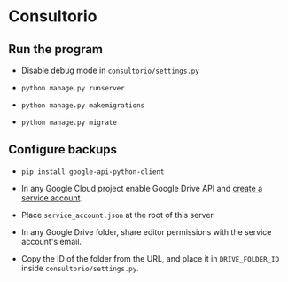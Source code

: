 # Consultorio

## Run the program

- Disable debug mode in `consultorio/settings.py`

- `python manage.py runserver`
- `python manage.py makemigrations`
- `python manage.py migrate`

## Configure backups

- `pip install google-api-python-client`

- In any Google Cloud project enable Google Drive API and [create a service account](https://console.cloud.google.com/iam-admin/serviceaccounts).
- Place `service_account.json` at the root of this server.
- In any Google Drive folder, share editor permissions with the service account's email.
- Copy the ID of the folder from the URL, and place it in `DRIVE_FOLDER_ID` inside `consultorio/settings.py`.